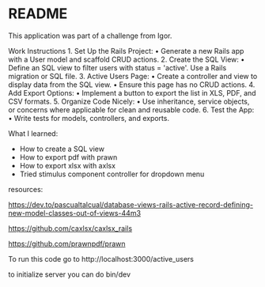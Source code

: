 # README

This application was part of a challenge from Igor.

Work Instructions
	1.	Set Up the Rails Project:
	•	Generate a new Rails app with a User model and scaffold CRUD actions.
	2.	Create the SQL View:
	•	Define an SQL view to filter users with status = 'active'. Use a Rails migration or SQL file.
	3.	Active Users Page:
	•	Create a controller and view to display data from the SQL view.
	•	Ensure this page has no CRUD actions.
	4.	Add Export Options:
	•	Implement a button to export the list in XLS, PDF, and CSV formats.
	5.	Organize Code Nicely:
	•	Use inheritance, service objects, or concerns where applicable for clean and reusable code.
	6.	Test the App:
	•	Write tests for models, controllers, and exports.

  What I learned:

  - How to create a SQL view
  - How to export pdf with prawn
  - How to export xlsx with axlsx
  - Tried stimulus component controller for dropdown menu

  resources:

  https://dev.to/pascualtalcual/database-views-rails-active-record-defining-new-model-classes-out-of-views-44m3

  https://github.com/caxlsx/caxlsx_rails

  https://github.com/prawnpdf/prawn

To run this code go to http://localhost:3000/active_users

to initialize server you can do bin/dev
